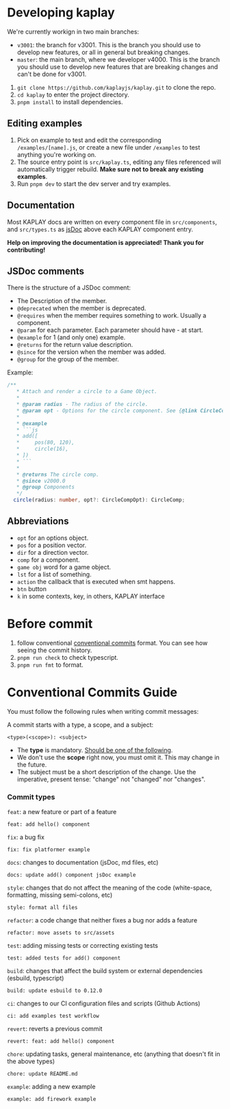 # Developing kaplay

We're currently workign in two main branches:

- `v3001`: the branch for v3001. This is the branch you should use to develop
  new features, or all in general but breaking changes.
- `master`: the main branch, where we developer v4000. This is the branch you
  should use to develop new features that are breaking changes and can't be done
  for v3001.

1. `git clone https://github.com/kaplayjs/kaplay.git` to clone the repo.
2. `cd kaplay` to enter the project directory.
3. `pnpm install` to install dependencies.

## Editing examples

1. Pick on example to test and edit the corresponding `/examples/[name].js`, or
   create a new file under `/examples` to test anything you're working on.
1. The source entry point is `src/kaplay.ts`, editing any files referenced will
   automatically trigger rebuild. **Make sure not to break any existing
   examples**.
1. Run `pnpm dev` to start the dev server and try examples.

## Documentation

Most KAPLAY docs are written on every component file in `src/components`, and
`src/types.ts` as
[jsDoc](https://www.typescriptlang.org/docs/handbook/jsdoc-supported-types.html)
above each KAPLAY component entry.

**Help on improving the documentation is appreciated! Thank you for
contributing!**

## JSDoc comments

There is the structure of a JSDoc comment:

- The Description of the member.
- `@deprecated` when the member is deprecated.
- `@requires` when the member requires something to work. Usually a component.
- `@param` for each parameter. Each parameter should have - at start.
- `@example` for 1 (and only one) example.
- `@returns` for the return value description.
- `@since` for the version when the member was added.
- `@group` for the group of the member.

Example:

````ts
/**
   * Attach and render a circle to a Game Object.
   *
   * @param radius - The radius of the circle.
   * @param opt - Options for the circle component. See {@link CircleCompOpt `CircleCompOpt`}.
   *
   * @example
   * ```js
   * add([
   *     pos(80, 120),
   *     circle(16),
   * ])
   * ```
   *
   * @returns The circle comp.
   * @since v2000.0
   * @group Components
   */
  circle(radius: number, opt?: CircleCompOpt): CircleComp;
````

## Abbreviations

- `opt` for an options object.
- `pos` for a position vector.
- `dir` for a direction vector.
- `comp` for a component.
- `game obj` word for a game object.
- `lst` for a list of something.
- `action` the callback that is executed when smt happens.
- `btn` button
- `k` in some contexts, key, in others, KAPLAY interface

# Before commit

1. follow conventional [conventional commits](#conventional-commits-guide)
   format. You can see how seeing the commit history.
2. `pnpm run check` to check typescript.
3. `pnpm run fmt` to format.

# Conventional Commits Guide

You must follow the following rules when writing commit messages:

A commit starts with a type, a scope, and a subject:

```
<type>(<scope>): <subject>
```

- The **type** is mandatory. [Should be one of the following](#commit-types).
- We don't use the **scope** right now, you must omit it. This may change in the
  future.
- The subject must be a short description of the change. Use the imperative,
  present tense: "change" not "changed" nor "changes".

### Commit types

`feat`: a new feature or part of a feature

```
feat: add hello() component
```

`fix`: a bug fix

```
fix: fix platformer example
```

`docs`: changes to documentation (jsDoc, md files, etc)

```
docs: update add() component jsDoc example
```

`style`: changes that do not affect the meaning of the code (white-space,
formatting, missing semi-colons, etc)

```
style: format all files
```

`refactor`: a code change that neither fixes a bug nor adds a feature

```
refactor: move assets to src/assets
```

`test`: adding missing tests or correcting existing tests

```
test: added tests for add() component
```

`build`: changes that affect the build system or external dependencies (esbuild,
typescript)

```
build: update esbuild to 0.12.0
```

`ci`: changes to our CI configuration files and scripts (Github Actions)

```
ci: add examples test workflow
```

`revert`: reverts a previous commit

```
revert: feat: add hello() component
```

`chore`: updating tasks, general maintenance, etc (anything that doesn't fit in
the above types)

```
chore: update README.md
```

`example`: adding a new example

```
example: add firework example
```
